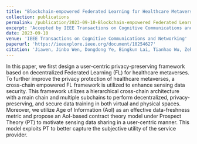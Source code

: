 ```yaml
---
title: "Blockchain-empowered Federated Learning for Healthcare Metaverses: User-centric Incentive Mechanism with Optimal Data Freshness"
collection: publications
permalink: /publication/2023-09-10-Blockchain-empowered Federated Learning for Healthcare Metaverses: User-centric Incentive Mechanism with Optimal Data Freshness
excerpt: 'Accepted by IEEE Transactions on Cognitive Communications and Networking.'
date: 2023-09-10
venue: 'IEEE Transactions on Cognitive Communications and Networking'
paperurl: 'https://ieeexplore.ieee.org/document/10254627'
citation: 'Jiawen, Jinbo Wen, Dongdong Ye, Bingkun Lai, Tianhao Wu, Zehui Xiong, Jiangtian Nie, Dusit Niyato, Yang Zhang, and Shengli Xie. "Blockchain-empowered federated learning for healthcare Metaverses: User-centric incentive mechanism with optimal data freshness." IEEE Transactions on Cognitive Communications and Networking (2023).'
---
```


In this paper, we first design a user-centric privacy-preserving framework based on decentralized Federated Learning (FL) for healthcare metaverses. To further improve the privacy protection of healthcare metaverses, a cross-chain empowered FL framework is utilized to enhance sensing data security. This framework utilizes a hierarchical cross-chain architecture with a main chain and multiple subchains to perform decentralized, privacy-preserving, and secure data training in both virtual and physical spaces. Moreover, we utilize Age of Information (AoI) as an effective data-freshness metric and propose an AoI-based contract theory model under Prospect Theory (PT) to motivate sensing data sharing in a user-centric manner. This model exploits PT to better capture the subjective utility of the service provider. 
